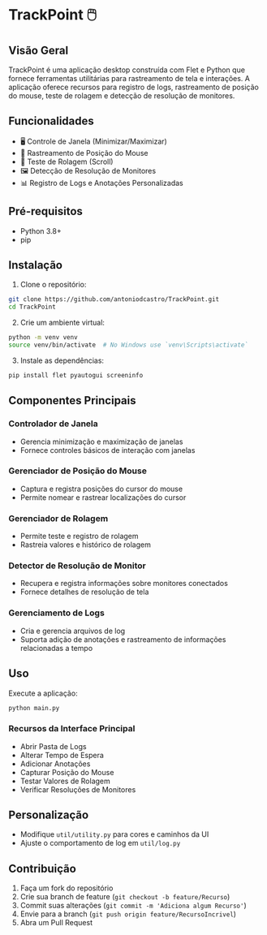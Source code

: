 # TrackPoint 🖱️

## Visão Geral

TrackPoint é uma aplicação desktop construída com Flet e Python que fornece ferramentas utilitárias para rastreamento de tela e interações. A aplicação oferece recursos para registro de logs, rastreamento de posição do mouse, teste de rolagem e detecção de resolução de monitores.

## Funcionalidades

- 🖥️ Controle de Janela (Minimizar/Maximizar)
- 🌟 Rastreamento de Posição do Mouse
- 📜 Teste de Rolagem (Scroll)
- 🖼️ Detecção de Resolução de Monitores
- 📊 Registro de Logs e Anotações Personalizadas

## Pré-requisitos

- Python 3.8+
- pip 

## Instalação

1. Clone o repositório:
```bash
git clone https://github.com/antoniodcastro/TrackPoint.git
cd TrackPoint
```

2. Crie um ambiente virtual:
```bash
python -m venv venv
source venv/bin/activate  # No Windows use `venv\Scripts\activate`
```

3. Instale as dependências:
```bash
pip install flet pyautogui screeninfo
```

## Componentes Principais

### Controlador de Janela
- Gerencia minimização e maximização de janelas
- Fornece controles básicos de interação com janelas

### Gerenciador de Posição do Mouse
- Captura e registra posições do cursor do mouse
- Permite nomear e rastrear localizações do cursor

### Gerenciador de Rolagem
- Permite teste e registro de rolagem
- Rastreia valores e histórico de rolagem

### Detector de Resolução de Monitor
- Recupera e registra informações sobre monitores conectados
- Fornece detalhes de resolução de tela

### Gerenciamento de Logs
- Cria e gerencia arquivos de log
- Suporta adição de anotações e rastreamento de informações relacionadas a tempo

## Uso

Execute a aplicação:
```bash
python main.py
```

### Recursos da Interface Principal
- Abrir Pasta de Logs
- Alterar Tempo de Espera
- Adicionar Anotações
- Capturar Posição do Mouse
- Testar Valores de Rolagem
- Verificar Resoluções de Monitores

## Personalização

- Modifique `util/utility.py` para cores e caminhos da UI
- Ajuste o comportamento de log em `util/log.py`

## Contribuição

1. Faça um fork do repositório
2. Crie sua branch de feature (`git checkout -b feature/Recurso`)
3. Commit suas alterações (`git commit -m 'Adiciona algum Recurso'`)
4. Envie para a branch (`git push origin feature/RecursoIncrivel`)
5. Abra um Pull Request
